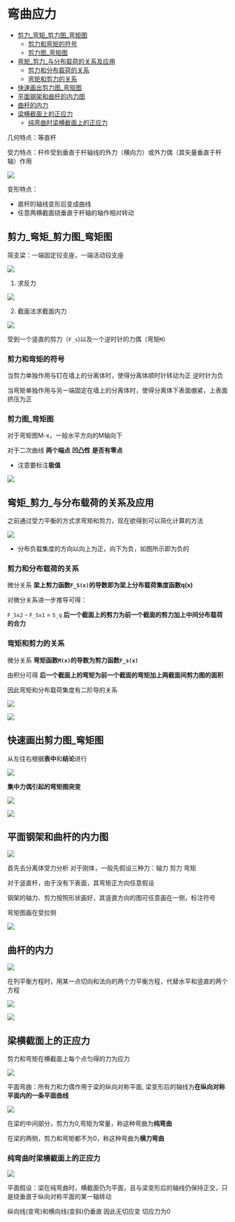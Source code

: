 # 弯曲应力
 
* [剪力_弯矩_剪力图_弯矩图](#剪力_弯矩_剪力图_弯矩图)
  * [剪力和弯矩的符号](#剪力和弯矩的符号)
  * [剪力图_弯矩图](#剪力图_弯矩图)
* [弯矩_剪力_与分布载荷的关系及应用](#弯矩_剪力_与分布载荷的关系及应用)
  * [剪力和分布载荷的关系](#剪力和分布载荷的关系)
  * [弯矩和剪力的关系](#弯矩和剪力的关系)
* [快速画出剪力图_弯矩图](#快速画出剪力图_弯矩图)
* [平面钢架和曲杆的内力图](#平面钢架和曲杆的内力图)
* [曲杆的内力](#曲杆的内力)
* [梁横截面上的正应力](#梁横截面上的正应力)
  * [纯弯曲时梁横截面上的正应力](#纯弯曲时梁横截面上的正应力)

几何特点：等直杆

受力特点：杆件受到垂直于杆轴线的外力（横向力）或外力偶（其矢量垂直于杆轴）作用

![](img/7dc27b05.png)

变形特点：

* 直杆的轴线变形后变成曲线
* 任意两横截面绕垂直于杆轴的轴作相对转动 

## 剪力_弯矩_剪力图_弯矩图

简支梁：一端固定铰支座，一端活动铰支座

![](img/dc2a82f5.png)

1. 求反力

![](img/de4f13cb.png)

2. 截面法求截面内力

![](img/3eefd56f.png)

受到一个竖直的剪力（`F_s`)以及一个逆时针的力偶（弯矩`M`）

### 剪力和弯矩的符号

当剪力单独作用与钉在墙上的分离体时，使得分离体顺时针转动为正 逆时针为负

当弯矩单独作用与另一端固定在墙上的分离体时，使得分离体下表面绷紧，上表面挤压为正

### 剪力图_弯矩图

对于弯矩图M-x，一般水平方向的M轴向下

对于二次曲线 **两个端点** **凹凸性** **是否有零点**

* 注意要标注**极值**

![](img/84d7f7ea.png)

## 弯矩_剪力_与分布载荷的关系及应用

之前通过受力平衡的方式求弯矩和剪力，现在欲得到可以简化计算的方法

![](img/8d475800.png)

* 分布负载集度的方向以向上为正，向下为负，如图所示即为负的

### 剪力和分布载荷的关系

微分关系 **梁上剪力函数`F_S(x)`的导数即为梁上分布载荷集度函数q(x)**

对微分关系进一步推导可得：

`F_Sx2` - `F_Sx1` = `S_q` **后一个截面上的剪力为前一个截面的剪力加上中间分布载荷的合力**

### 弯矩和剪力的关系

微分关系 **弯矩函数`M(x)`的导数为剪力函数`F_s(x)`** 

由积分可得 **后一个截面上的弯矩为前一个截面的弯矩加上两截面间剪力图的面积**

因此弯矩和分布载荷集度有二阶导的关系

![](img/ae6e9360.png)

![](img/34836f06.png)

## 快速画出剪力图_弯矩图

从左往右根据**表中**和**结论**进行

![](img/0fc09482.png)

**集中力偶引起的弯矩图突变**

![](img/c0110328.png)

![](img/9f713ef6.png)

## 平面钢架和曲杆的内力图

![](img/3c484189.png)

首先去分离体受力分析 对于刚体，一般先假设三种力：轴力 剪力 弯矩

对于竖直杆，由于没有下表面，其弯矩正方向任意假设

钢架的轴力、剪力按照形状画好，其竖直方向的图可任意画在一侧，标注符号

弯矩图画在受拉侧

![](img/b1145784.png)

## 曲杆的内力

![](img/700ef378.png)

在列平衡方程时，用某一点切向和法向的两个力平衡方程，代替水平和竖直的两个方程

![](img/d3f6179a.png)

![](img/23925c74.png)

## 梁横截面上的正应力

剪力和弯矩在横截面上每个点匀得的力为应力

![](img/20d39911.png)

平面弯曲：所有力和力偶作用于梁的纵向对称平面, 梁变形后的轴线为**在纵向对称平面内的一条平面曲线**

![](img/e0599a57.png)

在梁的中间部分，剪力为0,弯矩为常量，称这种弯曲为**纯弯曲**

在梁的两侧，剪力和弯矩都不为0，称这种弯曲为**横力弯曲**

### 纯弯曲时梁横截面上的正应力

![](img/01fe4d9c.png)

平面假设：梁在纯弯曲时，横截面仍为平面，且与梁变形后的轴线仍保持正交，只是绕垂直于纵向对称平面的某一轴转动

纵向线(变弯)和横向线(变斜)仍垂直 因此无切应变 切应力为0
